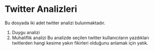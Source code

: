 # Twitter Analizleri
Bu dosyada iki adet twitter analizi bulunmaktadır. 
1. Duygu analizi 
2. Muhaliflik analizi
Bu analizde seçilen twitter kullanıcıların yazdıkları twitlerden hangi kesime yakın fikirleri olduğunu anlamak için yatık. 
